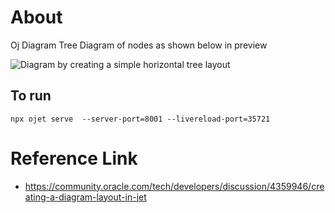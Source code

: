 # About

Oj Diagram Tree Diagram of nodes as shown below in preview

![Diagram by creating a simple horizontal tree layout
](docs/images/CanvasNodeDesign.png)

## To run
`
    npx ojet serve  --server-port=8001 --livereload-port=35721
`
# Reference Link
- https://community.oracle.com/tech/developers/discussion/4359946/creating-a-diagram-layout-in-jet
